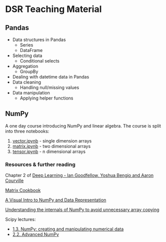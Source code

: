 # DSR Teaching Material

## Pandas
- Data structures in Pandas
  - Series
  - DataFrame
- Selecting data
  - Conditional selects
- Aggregation
  - GroupBy
- Dealing with datetime data in Pandas
- Data cleaning 
  - Handling null/missing values
- Data manipulation
  - Applying helper functions

## NumPy

A one day course introducing NumPy and linear algebra.  The course is split into three notebooks:
1. [vector.ipynb](https://github.com/ADGEfficiency/teaching-monolith/blob/master/numpy/1.vector.ipynb) - single dimension arrays
2. [matrix.ipynb](https://github.com/ADGEfficiency/teaching-monolith/blob/master/numpy/2.matrix.ipynb) - two dimensional arrays
3. [tensor.ipynb](https://github.com/ADGEfficiency/teaching-monolith/blob/master/numpy/3.tensor.ipynb) - n dimensional arrays

### Resources & further reading

Chapter 2 of [Deep Learning - Ian Goodfellow, Yoshua Bengio and Aaron Courville](https://www.deeplearningbook.org/)

[Matrix Cookbook](https://www.math.uwaterloo.ca/~hwolkowi/matrixcookbook.pdf)

[A Visual Intro to NumPy and Data Representation](https://jalammar.github.io/visual-numpy/) 

[Understanding the internals of NumPy to avoid unnecessary array copying](https://ipython-books.github.io/45-understanding-the-internals-of-numpy-to-avoid-unnecessary-array-copying/)

Scipy lectures:
- [1.3. NumPy: creating and manipulating numerical data](http://scipy-lectures.org/intro/numpy/index.html)
 - [2.2. Advanced NumPy](http://scipy-lectures.org/advanced/advanced_numpy/)
